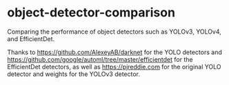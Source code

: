 # object-detector-comparison
Comparing the performance of object detectors such as YOLOv3, YOLOv4, and EfficientDet.

Thanks to https://github.com/AlexeyAB/darknet for the YOLO detectors and https://github.com/google/automl/tree/master/efficientdet for the EfficientDet detectors, as well as https://pjreddie.com for the original YOLO detector and weights for the YOLOv3 detector.
